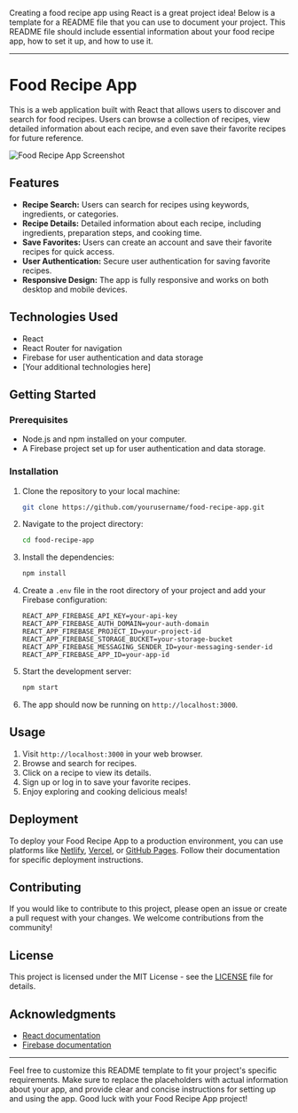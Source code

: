 Creating a food recipe app using React is a great project idea! Below is a template for a README file that you can use to document your project. This README file should include essential information about your food recipe app, how to set it up, and how to use it.

---

# Food Recipe App

This is a web application built with React that allows users to discover and search for food recipes. Users can browse a collection of recipes, view detailed information about each recipe, and even save their favorite recipes for future reference.

![Food Recipe App Screenshot](screenshot.png)

## Features

- **Recipe Search:** Users can search for recipes using keywords, ingredients, or categories.
- **Recipe Details:** Detailed information about each recipe, including ingredients, preparation steps, and cooking time.
- **Save Favorites:** Users can create an account and save their favorite recipes for quick access.
- **User Authentication:** Secure user authentication for saving favorite recipes.
- **Responsive Design:** The app is fully responsive and works on both desktop and mobile devices.

## Technologies Used

- React
- React Router for navigation
- Firebase for user authentication and data storage
- [Your additional technologies here]

## Getting Started

### Prerequisites

- Node.js and npm installed on your computer.
- A Firebase project set up for user authentication and data storage.

### Installation

1. Clone the repository to your local machine:

   ```bash
   git clone https://github.com/yourusername/food-recipe-app.git
   ```

2. Navigate to the project directory:

   ```bash
   cd food-recipe-app
   ```

3. Install the dependencies:

   ```bash
   npm install
   ```

4. Create a `.env` file in the root directory of your project and add your Firebase configuration:

   ```env
   REACT_APP_FIREBASE_API_KEY=your-api-key
   REACT_APP_FIREBASE_AUTH_DOMAIN=your-auth-domain
   REACT_APP_FIREBASE_PROJECT_ID=your-project-id
   REACT_APP_FIREBASE_STORAGE_BUCKET=your-storage-bucket
   REACT_APP_FIREBASE_MESSAGING_SENDER_ID=your-messaging-sender-id
   REACT_APP_FIREBASE_APP_ID=your-app-id
   ```

5. Start the development server:

   ```bash
   npm start
   ```

6. The app should now be running on `http://localhost:3000`.

## Usage

1. Visit `http://localhost:3000` in your web browser.
2. Browse and search for recipes.
3. Click on a recipe to view its details.
4. Sign up or log in to save your favorite recipes.
5. Enjoy exploring and cooking delicious meals!

## Deployment

To deploy your Food Recipe App to a production environment, you can use platforms like [Netlify](https://www.netlify.com/), [Vercel](https://vercel.com/), or [GitHub Pages](https://pages.github.com/). Follow their documentation for specific deployment instructions.

## Contributing

If you would like to contribute to this project, please open an issue or create a pull request with your changes. We welcome contributions from the community!

## License

This project is licensed under the MIT License - see the [LICENSE](LICENSE) file for details.

## Acknowledgments

- [React documentation](https://reactjs.org/docs/getting-started.html)
- [Firebase documentation](https://firebase.google.com/docs)

---

Feel free to customize this README template to fit your project's specific requirements. Make sure to replace the placeholders with actual information about your app, and provide clear and concise instructions for setting up and using the app. Good luck with your Food Recipe App project!
